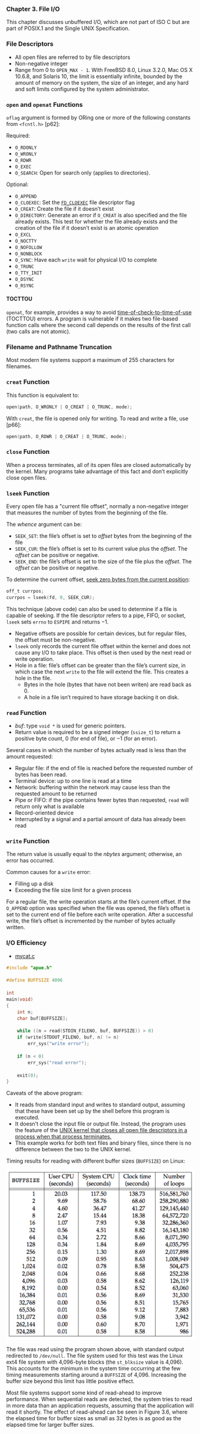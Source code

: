### **Chapter 3. File I/O**

This chapter discusses unbuffered I/O, which are not part of ISO C but are part of POSIX.1 and the Single UNIX Specification.

### File Descriptors

* All open files are referred to by file descriptors
* Non-negative integer
* Range from 0 to `OPEN_MAX - 1`. With FreeBSD 8.0, Linux 3.2.0, Mac OS X 10.6.8, and Solaris 10, the limit is essentially infinite, bounded by the amount of memory on the system, the size of an integer, and any hard and soft limits configured by the system administrator.

### `open` and `openat` Functions

<script src="https://gist.github.com/shichao-an/84b85f42bf03c30fa75b.js"></script>

`oflag` argument is formed by ORing one or more of the following constants from `<fcntl.h>` [p62]:

Required:

* `O_RDONLY`
* `O_WRONLY`
* `O_RDWR`
* `O_EXEC`
* `O_SEARCH`: Open for search only (applies to directories).

Optional:

* `O_APPEND`
* `O_CLOEXEC`: Set the [`FD_CLOEXEC`](https://www.gnu.org/software/libc/manual/html_node/Descriptor-Flags.html) file descriptor flag
* `O_CREAT`: Create the file if it doesn’t exist
* `O_DIRECTORY`: Generate an error if `O_CREAT` is also specified and the file already exists. This test for whether the file already exists and the creation of the file if it doesn’t exist is an atomic operation
* `O_EXCL`
* `O_NOCTTY`
* `O_NOFOLLOW`
* `O_NONBLOCK`
* `O_SYNC`: Have each `write` wait for physical I/O to complete
* `O_TRUNC`
* `O_TTY_INIT`
* `O_DSYNC`
* `O_RSYNC`

#### TOCTTOU
`openat`, for example, provides a way to avoid [time-of-check-to-time-of-use](http://en.wikipedia.org/wiki/Time_of_check_to_time_of_use) (TOCTTOU) errors. A program is vulnerable if it makes two file-based function calls where the second call depends on the results of the first call (two calls are not atomic).

### Filename and Pathname Truncation

Most modern file systems support a maximum of 255 characters for filenames.


### `creat` Function

<script src="https://gist.github.com/shichao-an/e0ac0fe91b023280e33f.js"></script>

This function is equivalent to:

```c
open(path, O_WRONLY | O_CREAT | O_TRUNC, mode);
```

With `creat`, the file is opened only for writing. To read and write a file, use [p66]:

```c
open(path, O_RDWR | O_CREAT | O_TRUNC, mode);
```

### `close` Function

<script src="https://gist.github.com/shichao-an/84758a089b6cb82b7495.js"></script>

When a process terminates, all of its open files are closed automatically by the kernel. Many programs take advantage of this fact and don’t explicitly close open files.


### `lseek` Function

Every open file has a "current file offset", normally a non-negative integer that measures the number of bytes from the beginning of the file.

<script src="https://gist.github.com/shichao-an/b9b0bc7d6dca91b7afd6.js"></script>

The *whence* argument can be:

* `SEEK_SET`: the file’s offset is set to *offset* bytes from the beginning of the file
* `SEEK_CUR`: the file’s offset is set to its current value plus the *offset*. The *offset* can be positive or negative.
* `SEEK_END`: the file’s offset is set to the size of the file plus the *offset*. The *offset* can be positive or negative.

To determine the current offset, <u>seek zero bytes from the current position</u>:

```c
off_t currpos;
currpos = lseek(fd, 0, SEEK_CUR);
```

This technique (above code) can also be used to determine if a file is capable of seeking. If the file descriptor refers to a pipe, FIFO, or socket, `lseek` sets `errno` to `ESPIPE` and returns −1.

* Negative offsets are possible for certain devices, but for regular files, the offset must be non-negative.
* `lseek` only records the current file offset within the kernel and does not cause any I/O to take place. This offset is then used by the next read or write operation.
* Hole in a file: file’s offset can be greater than the file’s current size, in which case the next `write` to the file will extend the file. This creates a hole in the file.
    * Bytes in the hole (bytes that have not been writen) are read back as 0. 
    * A hole in a file isn’t required to have storage backing it on disk.

### `read` Function

<script src="https://gist.github.com/shichao-an/ed695671abeb99a2a4b4.js"></script>

* *buf*: type `void *` is used for generic pointers.
* Return value is required to be a signed integer (`ssize_t`) to return a positive byte count, 0 (for end of file), or −1 (for an error).

Several cases in which the number of bytes actually read is less than the amount requested:

* Regular file: if the end of file is reached before the requested number of bytes has been read.
* Terminal device: up to one line is read at a time
* Network: buffering within the network may cause less than the requested amount to be returned
* Pipe or FIFO: if the pipe contains fewer bytes than requested, `read` will return only what is available
* Record-oriented device
* Interrupted by a signal and a partial amount of data has already been read

### `write` Function

<script src="https://gist.github.com/shichao-an/dc05a71e1e7eb4c18a0f.js"></script>

The return value is usually equal to the *nbytes* argument; otherwise, an error has occurred. 

Common causes for a `write` error: 

* Filling up a disk
* Exceeding the file size limit for a given process

For a regular file, the write operation starts at the file’s current offset. If the `O_APPEND` option was specified when the file was opened, the file’s offset is set to the current end of file before each write operation. After a successful write, the file’s offset is incremented by the number of bytes actually written.

### I/O Efficiency

* [mycat.c](https://github.com/shichao-an/apue.3e/blob/master/fileio/mycat.c)

```c
#include "apue.h"

#define BUFFSIZE 4096

int
main(void)
{
    int n;
    char buf[BUFFSIZE];

    while ((n = read(STDIN_FILENO, buf, BUFFSIZE)) > 0)
    if (write(STDOUT_FILENO, buf, n) != n)
        err_sys("write error");

    if (n < 0)
        err_sys("read error");

    exit(0);
}
```

Caveats of the above program:

* It reads from standard input and writes to standard output, assuming that these have been set up by the shell before this program is executed.
* It doesn’t close the input file or output file. Instead, the program uses the feature of the <u>UNIX kernel that closes all open file descriptors in a process when that process terminates.</u>
* This example works for both text files and binary files, since there is no difference between the two to the UNIX kernel.

Timing results for reading with different buffer sizes (`BUFFSIZE`) on Linux:

[![Figure 3.6 Timing results for reading with different buffer sizes on Linux](figure_3.6_600.png)](figure_3.6.png "Figure 3.6 Timing results for reading with different buffer sizes on Linux")

The file was read using the program shown above, with standard output redirected to `/dev/null`. The file system used for this test was the Linux ext4 file system with 4,096-byte blocks (the `st_blksize` value is 4,096). This accounts for the minimum in the system time occurring at the few timing measurements starting around a `BUFFSIZE` of 4,096. Increasing the buffer size beyond this limit has little positive effect.

Most file systems support some kind of read-ahead to improve performance. When sequential reads are detected, the system tries to read in more data than an application requests, assuming that the application will read it shortly. The effect of read-ahead can be seen in Figure 3.6, where the elapsed time for buffer sizes as small as 32 bytes is as good as the elapsed time for larger buffer sizes.
